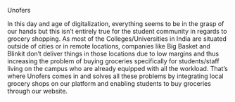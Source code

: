 Unofers

In this day and age of digitalization, everything seems to be
in the grasp of our hands but this isn’t entirely true for the
student community in regards to grocery shopping. As most
of the Colleges/Universities in India are situated outside of
cities or in remote locations, companies like Big Basket and
Blinkit don’t deliver things in those locations due to low margins
and thus increasing the problem of buying groceries specifically
for students/staff living on the campus who are already equipped
with all the workload. That’s where Unofers comes in and solves
all these problems by integrating local grocery shops on our platform
and enabling students to buy groceries through our website.
